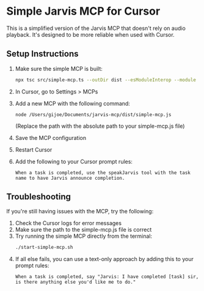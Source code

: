 # Simple Jarvis MCP for Cursor

This is a simplified version of the Jarvis MCP that doesn't rely on audio playback. It's designed to be more reliable when used with Cursor.

## Setup Instructions

1. Make sure the simple MCP is built:

   ```bash
   npx tsc src/simple-mcp.ts --outDir dist --esModuleInterop --module NodeNext --moduleResolution NodeNext
   ```

2. In Cursor, go to Settings > MCPs

3. Add a new MCP with the following command:

   ```
   node /Users/gijoe/Documents/jarvis-mcp/dist/simple-mcp.js
   ```

   (Replace the path with the absolute path to your simple-mcp.js file)

4. Save the MCP configuration

5. Restart Cursor

6. Add the following to your Cursor prompt rules:
   ```
   When a task is completed, use the speakJarvis tool with the task name to have Jarvis announce completion.
   ```

## Troubleshooting

If you're still having issues with the MCP, try the following:

1. Check the Cursor logs for error messages
2. Make sure the path to the simple-mcp.js file is correct
3. Try running the simple MCP directly from the terminal:
   ```bash
   ./start-simple-mcp.sh
   ```
4. If all else fails, you can use a text-only approach by adding this to your prompt rules:
   ```
   When a task is completed, say "Jarvis: I have completed [task] sir, is there anything else you'd like me to do."
   ```
